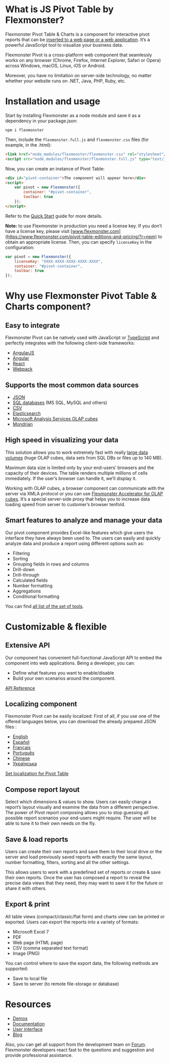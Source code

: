 
# What is JS Pivot Table by Flexmonster?

Flexmonster Pivot Table & Charts is a component for interactive pivot reports that can be [inserted to a web page or a web application](https://www.flexmonster.com/demos/pivot-table-js/?r=npm). It’s a powerful JavaScript tool to visualize your business data.

Flexmonster Pivot is a cross-platform web component that seamlessly works on any browser (Chrome, Firefox, Internet Explorer, Safari or Opera) across Windows, macOS, Linux, iOS or Android. 

Moreover, you have no limitation on server-side technology, no matter whether your website runs on .NET, Java, PHP, Ruby, etc.

# Installation and usage
Start by installing Flexmonster as a node module and save it as a dependency in your package.json:
```
npm i flexmonster
```

Then, include the `flexmonster.full.js` and `flexmonster.css` files (for example, in the .html):
```html
<link href="node_modules/flexmonster/flexmonster.css" rel="stylesheet"/>
<script src="node_modules/flexmonster/flexmonster.full.js" type="text/javascript"></script>
```

Now, you can create an instance of Pivot Table:
```html
<div id="pivot-сontainer">The component will appear here</div>
<script>
	var pivot = new Flexmonster({
		container: "#pivot-сontainer",
		toolbar: true
	});
</script>
```
Refer to the [Quick Start](https://www.flexmonster.com/doc/how-to-create-js-pivottable/?r=npm) guide for more details.

**Note:** to use Flexmonster in production you need a license key. If you don’t have a license key, please visit [www.flexmonster.com](https://www.flexmonster.com/pivot-table-editions-and-pricing/?r=npm) to obtain an appropriate license. Then, you can specify `licenseKey` in the configuration:
```js
var pivot = new Flexmonster({
	licenseKey: "XXXX-XXXX-XXXX-XXXX-XXXX",
	container: "#pivot-сontainer",
	toolbar: true
});
```

# Why use Flexmonster Pivot Table & Charts component?

## Easy to integrate

Flexmonster Pivot can be natively used with JavaScript or [TypeScript](https://www.flexmonster.com/doc/integration-with-typescript/?r=npm) and perfectly integrates with the following client-side frameworks: 

- [AngularJS](https://www.flexmonster.com/doc/integration-with-angularjs/?r=npm)
- [Angular](https://www.flexmonster.com/doc/integration-with-angular/?r=npm)
- [React](https://www.flexmonster.com/doc/integration-with-react/?r=npm)
- [Webpack](https://www.flexmonster.com/doc/integration-with-webpack/?r=npm)

## Supports the most common data sources

- [JSON](https://www.flexmonster.com/doc/json-data-source/?r=npm)
- [SQL databases](https://www.flexmonster.com/doc/connect-to-relational-database/?r=npm) (MS SQL, MySQL and others) 
- [CSV](https://www.flexmonster.com/doc/csv-data-source/?r=npm)
- [Elasticsearch](https://www.flexmonster.com/doc/connecting-to-elasticsearch/?r=npm)
- [Microsoft Analysis Services OLAP cubes](https://www.flexmonster.com/doc/connecting-to-microsoft-analysis-services/?r=npm)
- [Mondrian](https://www.flexmonster.com/doc/connecting-to-pentaho-mondrian/?r=npm)

## High speed in visualizing your data 

This solution allows you to work extremely fast with really [large data volumes](https://www.flexmonster.com/demos/?r=npm) (huge OLAP cubes, data sets from SQL DBs or files up to 140 MB).

Maximum data size is limited only by your end-users’ browsers and the capacity of their devices. The table renders multiple millions of cells immediately. If the user’s browser can handle it, we’ll display it.

Working with OLAP cubes, a browser component can communicate with the server via XMLA protocol or you can use [Flexmonster Accelerator for OLAP cubes](https://www.flexmonster.com/doc/getting-started-with-accelerator-ssas/?r=npm). It’s a special server-side proxy that helps you to increase data loading speed from server to customer’s browser tenfold.

## Smart features to analyze and manage your data

Our pivot component provides Excel-like features which give users the interface they have always been used to. The users can easily and quickly analyze data and produce a report using different options such as:

- Filtering
- Sorting
- Grouping fields in rows and columns
- Drill-down
- Drill-through
- Calculated fields
- Number formatting
- Aggregations
- Conditional formatting

You can find [all list of the set of tools](https://www.flexmonster.com/user-interface/?r=npm).

# Customizable & flexible
## Extensive API
  
Our component has convenient full-functional JavaScript API to embed the component into web applications. Being a developer, you can:
- Define what features you want to enable/disable
- Build your own scenarios around the component.

[API Reference](https://www.flexmonster.com/api/?r=npm)

## Localizing component
  
Flexmonster Pivot can be easily localized:
First of all, if you use one of the offered languages below, you can download the already prepared JSON files :

- [English](https://github.com/flexmonster/pivot-localizations/blob/master/en.json)
- [Español](https://github.com/flexmonster/pivot-localizations/blob/master/es.json)
- [Français](https://github.com/flexmonster/pivot-localizations/blob/master/fr.json)
- [Português](https://github.com/flexmonster/pivot-localizations/blob/master/pr.json)
- [Chinese](https://github.com/flexmonster/pivot-localizations/blob/master/ch.json)
- [Українська](https://github.com/flexmonster/pivot-localizations/blob/master/ua.json)

[Set localization for Pivot Table](https://www.flexmonster.com/doc/localizing-component/?r=npm)

## Compose report layout
Select which dimensions & values to show.
Users can easily change a report’s layout visually and examine the data from a different perspective. The power of Pivot report composing allows you to stop guessing all possible report scenarios your end-users might require. The user will be able to tune it to their own needs on the fly.

## Save & load reports
Users can create their own reports and save them to their local drive or the server and load previously saved reports with exactly the same layout, number formatting, filters, sorting and all the other settings.

This allows users to work with a predefined set of reports or create & save their own reports. Once the user has composed a report to reveal the precise data views that they need, they may want to save it for the future or share it with others.


## Export & print

All table views (compact/classic/flat form) and charts view can be printed or exported.
Users can export the reports into a variety of formats:

- Microsoft Excel 7
- PDF
- Web page (HTML page)
- CSV (comma separated text format)
- Image (PNG)   

You can control where to save the export data, the following methods are supported:

- Save to local file
- Save to server (to remote file-storage or database)

# Resources
- [Demos](https://www.flexmonster.com/demos/?r=npm)
- [Documentation](https://www.flexmonster.com/doc/?r=npm)
- [User interface](https://www.flexmonster.com/user-interface/?r=npm)
- [Blog](https://www.flexmonster.com/blog/?r=npm)

Also, you can get all support from the development team on [Forum](https://www.flexmonster.com/forum/?r=npm). Flexmonster developers react fast to the questions and suggestion and provide professional assistance.